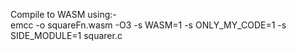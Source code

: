 Compile to WASM using:-   
emcc -o squareFn.wasm -O3 -s WASM=1 -s ONLY_MY_CODE=1 -s SIDE_MODULE=1 squarer.c